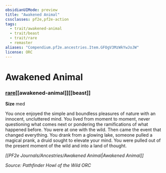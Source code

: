 ```yaml
---
obsidianUIMode: preview
title: "Awakened Animal"
cssclasses: pf2e,pf2e-action
tags:
  - trait/awakened-animal
  - trait/beast
  - trait/rare
  - remaster
aliases: "Compendium.pf2e.ancestries.Item.GFOgV3MzWkYwJoJW"
license: ORC
---
```

# Awakened Animal

### [rare](rare "Rare Rarity Trait")[[awakened-animal]][[beast]]



**Size** med


You once enjoyed the simple and boundless pleasures of nature with an innocent, uncluttered mind. You lived from moment to moment, never questioning what comes next or pondering the ramifications of what happened before. You were at one with the wild. Then came the event that changed everything. You drank from a glowing lake, someone pulled a magical prank, a druid sought to elevate your mind. You were pulled out of the present moment of the wild and into a land of thought.

_[[PF2e Journals/Ancestries/Awakened Animal|Awakened Animal]]_

*Source: Pathfinder Howl of the Wild*
*ORC*